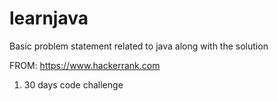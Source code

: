 # learnjava

Basic problem statement related to java along with the solution

FROM: https://www.hackerrank.com 

1. 30 days code challenge

